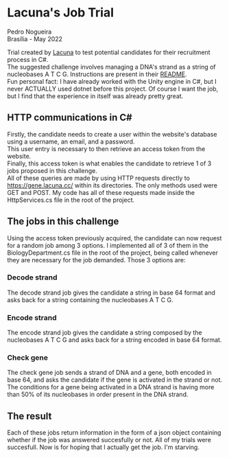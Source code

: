 # Lacuna's Job Trial
Pedro Nogueira  
Brasília - May 2022  

Trial created by [Lacuna](https://www.lacunasoftware.com/en/) to test potential candidates for their recruitment process in C#.  
The suggested challenge involves managing a DNA's strand as a string of nucleobases A T C G. Instructions are present in their [README](https://gene.lacuna.cc/).  
Fun personal fact: I have already worked with the Unity engine in C#, but I never ACTUALLY used dotnet before this project. Of course I want the job, but I find that the experience in itself was already pretty great.  

## HTTP communications in C#

Firstly, the candidate needs to create a user within the website's database using a username, an email, and a password.  
This user entry is necessary to then retrieve an access token from the website.  
Finally, this access token is what enables the candidate to retrieve 1 of 3 jobs proposed in this challenge.  
All of these queries are made by using HTTP requests directly to https://gene.lacuna.cc/ within its directories. The only methods used were GET and POST. My code has all of these requests made inside the HttpServices.cs file in the root of the project.  

## The jobs in this challenge

Using the access token previously acquired, the candidate can now request for a random job among 3 options. I implemented all of 3 of them in the BiologyDepartment.cs file in the root of the project, being called whenever they are necessary for the job demanded. Those 3 options are:  

### Decode strand

The decode strand job gives the candidate a string in base 64 format and asks back for a string containing the nucleobases A T C G.  

### Encode strand

The encode strand job gives the candidate a string composed by the nucleobases A T C G and asks back for a string encoded in base 64 format.  

### Check gene

The check gene job sends a strand of DNA and a gene, both encoded in base 64, and asks the candidate if the gene is activated in the strand or not. The conditions for a gene being activated in a DNA strand is having more than 50% of its nucleobases in order present in the DNA strand.  

## The result

Each of these jobs return information in the form of a json object containing whether if the job was answered succesfully or not. All of my trials were succesfull. Now is for hoping that I actually get the job. I'm starving.  
